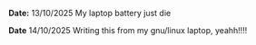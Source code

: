 **Date:** 13/10/2025
My laptop battery just die

**Date** 14/10/2025
Writing this from my gnu/linux laptop, yeahh!!!!
